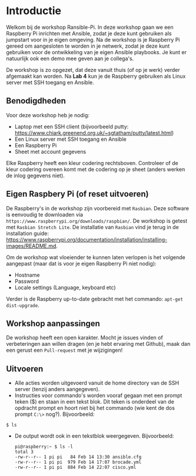 # Introductie
Welkom bij de workshop Ransible-Pi. In deze workshop gaan we een Raspberry Pi inrichten met Ansible, zodat je deze kunt gebruiken als jumpstart voor in je eigen omgeving. Na de workshop is je Raspberry Pi gereed om aangesloten te worden in je netwerk, zodat je deze kunt gebruiken voor de ontwikkeling van je eigen Ansible playbooks. Je kunt er natuurlijk ook een demo mee geven aan je collega's. 

De workshop is zo opgezet, dat deze vanuit thuis (of op je werk) verder afgemaakt kan worden. Na **Lab 4** kun je de Raspberry gebruiken als Linux server met SSH toegang en Ansible.

## Benodigdheden
Voor deze workshop heb je nodig:
- Laptop met een SSH client (bijvoorbeeld putty: https://www.chiark.greenend.org.uk/~sgtatham/putty/latest.html)
- Een Linux server met SSH toegang en Ansible
- Een Raspberry Pi
- Sheet met account gegevens

Elke Raspberry heeft een kleur codering rechtsboven. Controleer of de kleur codering overeen komt met de codering op je sheet (anders werken de inlog gegevens niet).

## Eigen Raspbery Pi (of reset uitvoeren)
De Raspberry's in de workshop zijn voorbereid met ``Rasbian``. Deze software is eenvoudig te downloaden via ``https://www.raspberrypi.org/downloads/raspbian/``. De workshop is getest met ``Rasbian Stretch Lite``. De installatie van ``Rasbian`` vind je terug in de installation guide: https://www.raspberrypi.org/documentation/installation/installing-images/README.md.

Om de workshop wat vloeiender te kunnen laten verlopen is het volgende aangepast (maar dat is voor je eigen Raspberry Pi niet nodig):
- Hostname
- Password
- Locale settings (Language, keyboard etc)

Verder is de Raspberry up-to-date gebracht met het commando: ``apt-get dist-upgrade``.

## Workshop aanpassingen
De workshop heeft een open karakter. Mocht je issues vinden of verbeteringen aan willen dragen (en je hebt ervaring met Github), maak dan een gerust een ``Pull-request`` met je wijzigingen!

## Uitvoeren
- Alle acties worden uitgevoerd vanuit de home directory van de SSH server (tenzij anders aangegeven).
- Instructies voor commando's worden vooraf gegaan met een prompt teken ($) en staan in een tekst blok. Dit teken is onderdeel van de opdracht prompt en hoort niet bij het commando (wie kent de dos prompt ``C:\>`` nog?). Bijvoorbeeld:

``$ ls``
  
- De output wordt ook in een tekstblok weergegeven. Bijvoorbeeld:
  ```
  pi@raspberry:~ $ ls -l
  total 3
  -rw-r--r-- 1 pi pi   84 Feb 14 13:30 ansible.cfg
  -rw-r--r-- 1 pi pi  979 Feb 14 17:07 brocade.yml
  -rw-r--r-- 1 pi pi  884 Feb 14 22:07 cisco.yml
  ```

  
